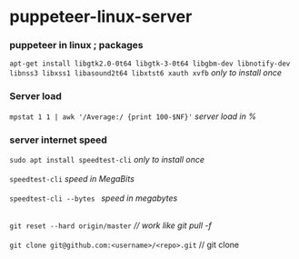 # puppeteer-linux-server

### puppeteer in linux ; packages 
``` apt-get install libgtk2.0-0t64 libgtk-3-0t64 libgbm-dev libnotify-dev libnss3 libxss1 libasound2t64 libxtst6 xauth xvfb ```  <i>only to install once</i> 
<br>
### Server load 
``` mpstat 1 1 | awk '/Average:/ {print 100-$NF}' ``` <i>server load in %</i> 

### server internet speed
```sudo apt install speedtest-cli``` <i>only to install once</i> <br><br>
``` speedtest-cli ``` <i>speed in MegaBits</i> <br><br>
```speedtest-cli --bytes ``` <i>speed in megabytes</i> <br><br>


```git reset --hard origin/master``` <i>// work like git pull -f</i>
<br><br>
```git clone git@github.com:<username>/<repo>.git``` // git clone 
